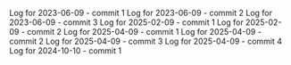 Log for 2023-06-09 - commit 1
Log for 2023-06-09 - commit 2
Log for 2023-06-09 - commit 3
Log for 2025-02-09 - commit 1
Log for 2025-02-09 - commit 2
Log for 2025-04-09 - commit 1
Log for 2025-04-09 - commit 2
Log for 2025-04-09 - commit 3
Log for 2025-04-09 - commit 4
Log for 2024-10-10 - commit 1
